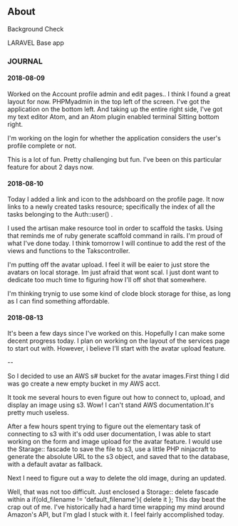 
## About

Background Check


LARAVEL Base app





### JOURNAL

#### 2018-08-09

Worked on the Account profile admin and edit pages.. I think I found a great layout for now. PHPMyadmin in the top left of the screen. I've got the application on the bottom left. And taking up the entire right side, I've got my text editor Atom, and an Atom plugin enabled terminal Sitting bottom right.

I'm working on the login for whether the application considers the user's profile complete or not.

This is a lot of fun. Pretty challenging but fun. I've been on this particular feature for about 2 days now.


#### 2018-08-10

Today I added a link and icon to the adshboard on the profile page. It now links
to a newly created tasks resource; specifically the index of all the tasks
belonging to the Auth::user() .

I used the artisan make resource tool in order to scaffold the tasks. Using
that reminds me of ruby generate scaffold command in rails. I'm proud of what
I've done today. I think tomorrow I will continue to add the rest of the views
and functions to the Takscontroller.

I'm putting off the avatar upload. I feel it will be eaier to just store the
avatars on local storage. Im just afraid that wont scal. I just dont want  to
dedicate too  much time to figuring how I'll off shot that somewhere.

I'm thinking trynig to use some kind of clode block storage for thise, as
long as I can find something affordable.


#### 2018-08-13

It's been a few days since I've worked on this. Hopefully I can make some
decent progress today. I plan on working on the layout of the services page to
start out with. However, i believe I'll start with the avatar upload feature.

--

So I decided to use an AWS s# bucket for the avatar images.First thing I did was
go create a new empty bucket in my AWS acct.

It took me several hours to even figure out how to connect to, upload, and
display an image  using s3. Wow! I can't stand AWS documentation.It's pretty
much useless.

After a few hours spent trying to figure out the elementary task of connecting to
s3 with it's odd user documentation, I was able to start working on the form and
image upload for the avatar feature. I would use the Starage:: fascade to save
the file to s3, use a little PHP ninjacraft to generate the absolute URL to the
s3 object, and saved that to the database, with a default avatar as fallback.

Next I need to figure out a way to delete the old image, during an updated.

Well, that was not too difficult. Just enclosed a Storage:: delete fascade within
a if(old_filename != 'default_filename'){ delete it }; This day beat the crap out
of me. I've historically had a hard time wrapping my mind around Amazon's API,
but I'm glad I stuck with it. I feel fairly accomplished today. 
